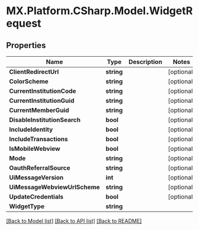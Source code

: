 # MX.Platform.CSharp.Model.WidgetRequest

## Properties

Name | Type | Description | Notes
------------ | ------------- | ------------- | -------------
**ClientRedirectUrl** | **string** |  | [optional] 
**ColorScheme** | **string** |  | [optional] 
**CurrentInstitutionCode** | **string** |  | [optional] 
**CurrentInstitutionGuid** | **string** |  | [optional] 
**CurrentMemberGuid** | **string** |  | [optional] 
**DisableInstitutionSearch** | **bool** |  | [optional] 
**IncludeIdentity** | **bool** |  | [optional] 
**IncludeTransactions** | **bool** |  | [optional] 
**IsMobileWebview** | **bool** |  | [optional] 
**Mode** | **string** |  | [optional] 
**OauthReferralSource** | **string** |  | [optional] 
**UiMessageVersion** | **int** |  | [optional] 
**UiMessageWebviewUrlScheme** | **string** |  | [optional] 
**UpdateCredentials** | **bool** |  | [optional] 
**WidgetType** | **string** |  | 

[[Back to Model list]](../README.md#documentation-for-models) [[Back to API list]](../README.md#documentation-for-api-endpoints) [[Back to README]](../README.md)


